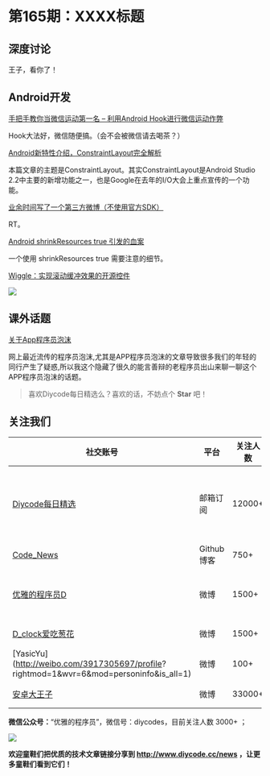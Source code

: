 # 第165期：XXXX标题

## 深度讨论

[]()

王子，看你了！

## Android开发

[手把手教你当微信运动第一名 – 利用Android Hook进行微信运动作弊](http://bobao.360.cn/learning/detail/641.html)

Hook大法好，微信随便搞。（会不会被微信请去喝茶？）

[Android新特性介绍，ConstraintLayout完全解析](http://blog.csdn.net/guolin_blog/article/details/53122387)

本篇文章的主题是ConstraintLayout。其实ConstraintLayout是Android Studio 2.2中主要的新增功能之一，也是Google在去年的I/O大会上重点宣传的一个功能。

[业余时间写了一个第三方微博（不使用官方SDK）](http://www.jianshu.com/p/43aac6daca85)

RT。

[Android shrinkResources true 引发的血案](http://blog.csdn.net/u010350809/article/details/48693861)

一个使用 shrinkResources true 需要注意的细节。

[Wiggle：实现滚动缓冲效果的开源控件](https://github.com/kubode/Wiggle)

![](https://github.com/kubode/Wiggle/raw/master/img/image.gif)

## 课外话题

[关于App程序员泡沫](http://blog.csdn.net/itachi85/article/details/50364043)

网上最近流传的程序员泡沫,尤其是APP程序员泡沫的文章导致很多我们的年轻的同行产生了疑惑,所以我这个隐藏了很久的能言善辩的老程序员出山来聊一聊这个APP程序员泡沫的话题。 

> 喜欢Diycode每日精选么？喜欢的话，不妨点个 **Star** 吧！

## 关注我们

| 社交账号  |  平台  | 关注人数 | 说明 |
| -------- | -------- | -------- | -------- |
| [Diycode每日精选](http://list.qq.com/cgi-bin/qf_invite?id=d469993d2c888e971c0fbb2309c4d84256968386b126b967)|   邮箱订阅  | 12000+ | 每日分享一次Android、iOS、Swfit技术干货  |
| [Code_News](https://github.com/DiyCodes/code_news) |    Github博客  |750+ | 每日邮件推送列表  |
| [优雅的程序员D](http://weibo.com/u/5891258264) |   微博  | 1500+ | 官方微博，每日分享开源信息  |
| [D_clock爱吃葱花](http://weibo.com/u/2480694892)  |   微博  | 1500+ | 日报发起人  |
|[YasicYu](http://weibo.com/3917305697/profile? rightmod=1&wvr=6&mod=personinfo&is_all=1)  |   微博  | 100+ | 日报发起人  |
|[安卓大王子](http://weibo.com/apkbus/)   |   微博  | 33000+ | 日报发起人  |

**微信公众号：**“优雅的程序员”，微信号：diycodes，目前关注人数 3000+ ；

![](http://upload-images.jianshu.io/upload_images/1846413-b42abfa70f909099.jpg?imageMogr2/auto-orient/strip%7CimageView2/2/w/1240)

**欢迎童鞋们把优质的技术文章链接分享到 http://www.diycode.cc/news ，让更多童鞋们看到它们！**